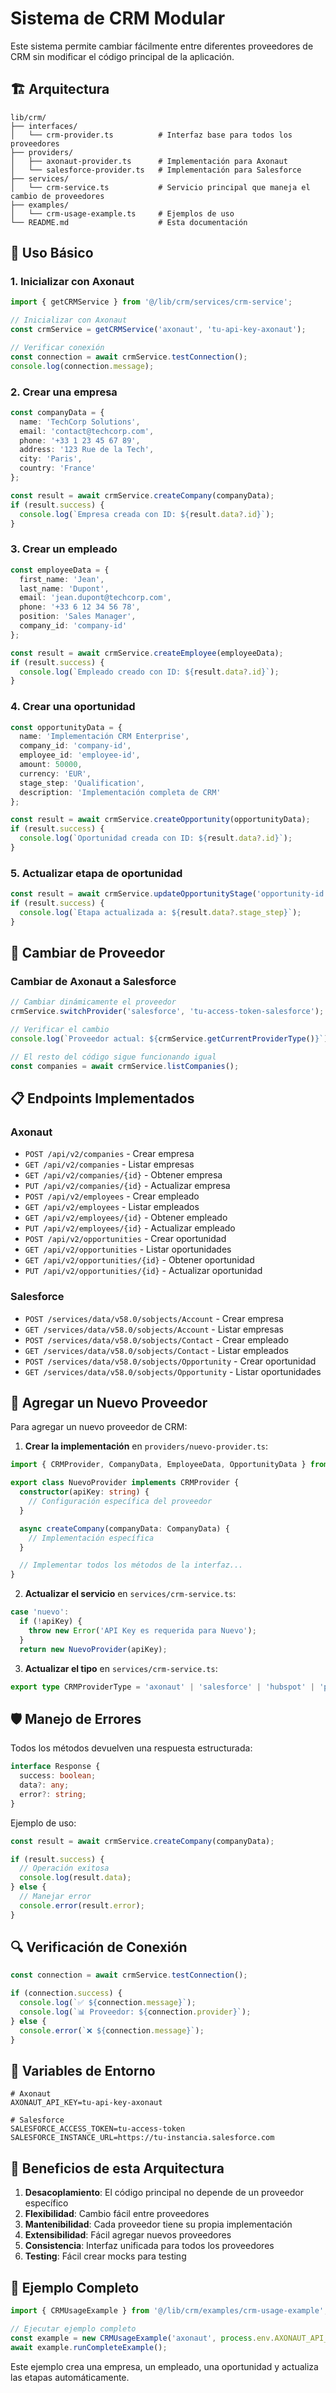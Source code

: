 # Sistema de CRM Modular

Este sistema permite cambiar fácilmente entre diferentes proveedores de CRM sin modificar el código principal de la aplicación.

## 🏗️ Arquitectura

```
lib/crm/
├── interfaces/
│   └── crm-provider.ts          # Interfaz base para todos los proveedores
├── providers/
│   ├── axonaut-provider.ts      # Implementación para Axonaut
│   └── salesforce-provider.ts   # Implementación para Salesforce
├── services/
│   └── crm-service.ts           # Servicio principal que maneja el cambio de proveedores
├── examples/
│   └── crm-usage-example.ts     # Ejemplos de uso
└── README.md                    # Esta documentación
```

## 🚀 Uso Básico

### 1. Inicializar con Axonaut

```typescript
import { getCRMService } from '@/lib/crm/services/crm-service';

// Inicializar con Axonaut
const crmService = getCRMService('axonaut', 'tu-api-key-axonaut');

// Verificar conexión
const connection = await crmService.testConnection();
console.log(connection.message);
```

### 2. Crear una empresa

```typescript
const companyData = {
  name: 'TechCorp Solutions',
  email: 'contact@techcorp.com',
  phone: '+33 1 23 45 67 89',
  address: '123 Rue de la Tech',
  city: 'Paris',
  country: 'France'
};

const result = await crmService.createCompany(companyData);
if (result.success) {
  console.log(`Empresa creada con ID: ${result.data?.id}`);
}
```

### 3. Crear un empleado

```typescript
const employeeData = {
  first_name: 'Jean',
  last_name: 'Dupont',
  email: 'jean.dupont@techcorp.com',
  phone: '+33 6 12 34 56 78',
  position: 'Sales Manager',
  company_id: 'company-id'
};

const result = await crmService.createEmployee(employeeData);
if (result.success) {
  console.log(`Empleado creado con ID: ${result.data?.id}`);
}
```

### 4. Crear una oportunidad

```typescript
const opportunityData = {
  name: 'Implementación CRM Enterprise',
  company_id: 'company-id',
  employee_id: 'employee-id',
  amount: 50000,
  currency: 'EUR',
  stage_step: 'Qualification',
  description: 'Implementación completa de CRM'
};

const result = await crmService.createOpportunity(opportunityData);
if (result.success) {
  console.log(`Oportunidad creada con ID: ${result.data?.id}`);
}
```

### 5. Actualizar etapa de oportunidad

```typescript
const result = await crmService.updateOpportunityStage('opportunity-id', 'Proposal');
if (result.success) {
  console.log(`Etapa actualizada a: ${result.data?.stage_step}`);
}
```

## 🔄 Cambiar de Proveedor

### Cambiar de Axonaut a Salesforce

```typescript
// Cambiar dinámicamente el proveedor
crmService.switchProvider('salesforce', 'tu-access-token-salesforce');

// Verificar el cambio
console.log(`Proveedor actual: ${crmService.getCurrentProviderType()}`);

// El resto del código sigue funcionando igual
const companies = await crmService.listCompanies();
```

## 📋 Endpoints Implementados

### Axonaut
- `POST /api/v2/companies` - Crear empresa
- `GET /api/v2/companies` - Listar empresas
- `GET /api/v2/companies/{id}` - Obtener empresa
- `PUT /api/v2/companies/{id}` - Actualizar empresa
- `POST /api/v2/employees` - Crear empleado
- `GET /api/v2/employees` - Listar empleados
- `GET /api/v2/employees/{id}` - Obtener empleado
- `PUT /api/v2/employees/{id}` - Actualizar empleado
- `POST /api/v2/opportunities` - Crear oportunidad
- `GET /api/v2/opportunities` - Listar oportunidades
- `GET /api/v2/opportunities/{id}` - Obtener oportunidad
- `PUT /api/v2/opportunities/{id}` - Actualizar oportunidad

### Salesforce
- `POST /services/data/v58.0/sobjects/Account` - Crear empresa
- `GET /services/data/v58.0/sobjects/Account` - Listar empresas
- `POST /services/data/v58.0/sobjects/Contact` - Crear empleado
- `GET /services/data/v58.0/sobjects/Contact` - Listar empleados
- `POST /services/data/v58.0/sobjects/Opportunity` - Crear oportunidad
- `GET /services/data/v58.0/sobjects/Opportunity` - Listar oportunidades

## 🔧 Agregar un Nuevo Proveedor

Para agregar un nuevo proveedor de CRM:

1. **Crear la implementación** en `providers/nuevo-provider.ts`:

```typescript
import { CRMProvider, CompanyData, EmployeeData, OpportunityData } from '../interfaces/crm-provider';

export class NuevoProvider implements CRMProvider {
  constructor(apiKey: string) {
    // Configuración específica del proveedor
  }

  async createCompany(companyData: CompanyData) {
    // Implementación específica
  }

  // Implementar todos los métodos de la interfaz...
}
```

2. **Actualizar el servicio** en `services/crm-service.ts`:

```typescript
case 'nuevo':
  if (!apiKey) {
    throw new Error('API Key es requerida para Nuevo');
  }
  return new NuevoProvider(apiKey);
```

3. **Actualizar el tipo** en `services/crm-service.ts`:

```typescript
export type CRMProviderType = 'axonaut' | 'salesforce' | 'hubspot' | 'pipedrive' | 'nuevo';
```

## 🛡️ Manejo de Errores

Todos los métodos devuelven una respuesta estructurada:

```typescript
interface Response {
  success: boolean;
  data?: any;
  error?: string;
}
```

Ejemplo de uso:

```typescript
const result = await crmService.createCompany(companyData);

if (result.success) {
  // Operación exitosa
  console.log(result.data);
} else {
  // Manejar error
  console.error(result.error);
}
```

## 🔍 Verificación de Conexión

```typescript
const connection = await crmService.testConnection();

if (connection.success) {
  console.log(`✅ ${connection.message}`);
  console.log(`📊 Proveedor: ${connection.provider}`);
} else {
  console.error(`❌ ${connection.message}`);
}
```

## 📝 Variables de Entorno

```env
# Axonaut
AXONAUT_API_KEY=tu-api-key-axonaut

# Salesforce
SALESFORCE_ACCESS_TOKEN=tu-access-token
SALESFORCE_INSTANCE_URL=https://tu-instancia.salesforce.com
```

## 🎯 Beneficios de esta Arquitectura

1. **Desacoplamiento**: El código principal no depende de un proveedor específico
2. **Flexibilidad**: Cambio fácil entre proveedores
3. **Mantenibilidad**: Cada proveedor tiene su propia implementación
4. **Extensibilidad**: Fácil agregar nuevos proveedores
5. **Consistencia**: Interfaz unificada para todos los proveedores
6. **Testing**: Fácil crear mocks para testing

## 🚀 Ejemplo Completo

```typescript
import { CRMUsageExample } from '@/lib/crm/examples/crm-usage-example';

// Ejecutar ejemplo completo
const example = new CRMUsageExample('axonaut', process.env.AXONAUT_API_KEY);
await example.runCompleteExample();
```

Este ejemplo crea una empresa, un empleado, una oportunidad y actualiza las etapas automáticamente.
